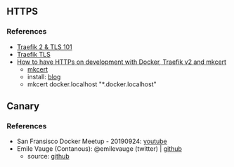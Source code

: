 ## HTTPS
### References
* [Traefik 2 & TLS 101](https://containo.us/blog/traefik-2-tls-101-23b4fbee81f1/)
* [Traefik TLS](https://docs.traefik.io/https/tls/)
* [How to have HTTPs on development with Docker, Traefik v2 and mkcert](https://dev.to/nflamel/how-to-have-https-on-development-with-docker-traefik-v2-and-mkcert-2jh3)
  * [mkcert](https://github.com/FiloSottile/mkcert)
  * install: [blog](https://computingforgeeks.com/how-to-create-locally-trusted-ssl-certificates-on-linux-and-macos-with-mkcert/)
  * mkcert docker.localhost "*.docker.localhost"

## Canary
### References
* San Fransisco Docker Meetup - 20190924: [youtube](https://www.youtube.com/watch?v=RP40Iv_0yvA)
* Emile Vauge (Contanous): @emilevauge (twitter) | [github](https://github.com/emilevauge)
  * source: [github](https://github.com/containous/slides/tree/kubernetes-meetup-sf)